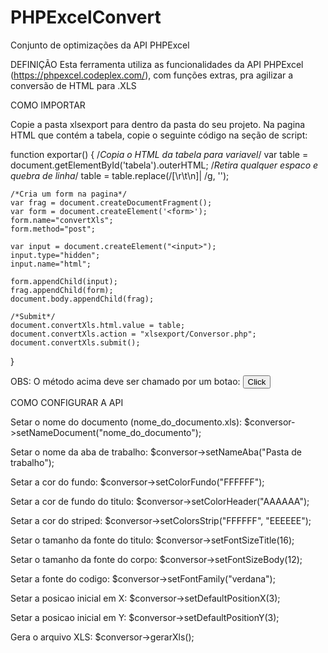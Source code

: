 # PHPExcelConvert
Conjunto de optimizações da API PHPExcel

DEFINIÇÃO
Esta ferramenta utiliza as funcionalidades da API PHPExcel (https://phpexcel.codeplex.com/), com funções extras, pra agilizar a conversão de HTML para .XLS



COMO IMPORTAR

Copie a pasta xlsexport para dentro da pasta do seu projeto. Na pagina HTML que contém a tabela, copie o seguinte código na seção de script:

function exportar() {
    /*Copia o HTML da tabela para variavel*/
    var table = document.getElementById('tabela').outerHTML;
    /*Retira qualquer espaco e quebra de linha*/
    table = table.replace(/[\r\t\n]|  /g, '');

    /*Cria um form na pagina*/
    var frag = document.createDocumentFragment();
    var form = document.createElement('<form>');
    form.name="convertXls";
    form.method="post";
                
    var input = document.createElement("<input>");
    input.type="hidden";
    input.name="html";
            
    form.appendChild(input);
    frag.appendChild(form);
    document.body.appendChild(frag);

    /*Submit*/
    document.convertXls.html.value = table;
    document.convertXls.action = "xlsexport/Conversor.php";
    document.convertXls.submit();
  }
            
OBS: O método acima deve ser chamado por um botao:
  <button type="button" onclick="exportar();">Click</button>



COMO CONFIGURAR A API

Setar o nome do documento (nome_do_documento.xls):
$conversor->setNameDocument("nome_do_documento");

Setar o nome da aba de trabalho:
$conversor->setNameAba("Pasta de trabalho");

Setar a cor do fundo:
$conversor->setColorFundo("FFFFFF");

Setar a cor de fundo do titulo:
$conversor->setColorHeader("AAAAAA");

Setar a cor do striped:
$conversor->setColorsStrip("FFFFFF", "EEEEEE");

Setar o tamanho da fonte do titulo:
$conversor->setFontSizeTitle(16);

Setar o tamanho da fonte do corpo:
$conversor->setFontSizeBody(12);

Setar a fonte do codigo:
$conversor->setFontFamily("verdana");

Setar a posicao inicial em X:
$conversor->setDefaultPositionX(3);

Setar a posicao inicial em Y:
$conversor->setDefaultPositionY(3);

Gera o arquivo XLS:
$conversor->gerarXls();
